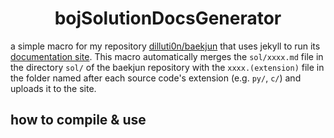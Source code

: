 # <center>bojSolutionDocsGenerator</center>
a simple macro for my repository [dilluti0n/baekjun](https://github.com/dilluti0n/baekjun) that uses jekyll to run its [documentation site](https://dilluti0n.github.io/baekjun). This macro automatically merges the `sol/xxxx.md` file in the directory `sol/` of the baekjun repository with the `xxxx.(extension)` file in the folder named after each source code's extension (e.g. `py/`, `c/`) and uploads it to the site.

## how to compile & use
